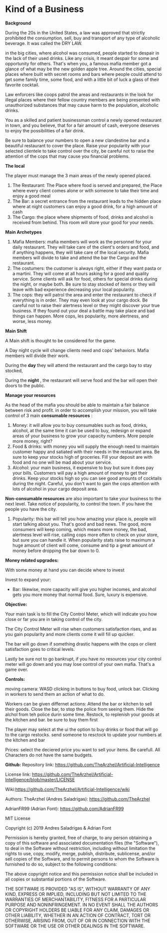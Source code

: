 # Kind of a Business



**Background**

During the 20s in the United States, a law was approved that strictly prohibited the consumption, sell, buy and transport of any type of alcoholic beverage. It was called the DRY LAW.

in the big cities, where alcohol was consumed, people started to despair in the lack of their used drinks. Like any crisis, it meant despair for some and opportunity for others. That&#39;s when you, a famous mafia member got a glance of what may be the new golden apple tree. Around the cities, special places where built with secret rooms and bars where people could attend to get some family time, some food, and with a little bit of luck a glass of their favorite cocktail.

Law enforcers like coops patrol the areas and restaurants in the look for illegal places where their fellow country members are being presented with unauthorized substances that may cause harm to the population, alcoholic drinks.

You as a skilled and patient businessman control a newly opened restaurant in town, and you believe, that for a fair amount of cash, everyone deserves to enjoy the possibilities of a fair drink.

Be sure to balance your numbers to open a new clandestine bar and a beautiful restaurant to cover the place. Raise your popularity with your selected clientele to take control over the city, be careful not to raise the attention of the cops that may cause you financial problems.

**The local**

The player must manage the 3 main areas of the newly opened placed.

1. The Restaurant: The Place where food is served and prepared, the Place where every client comes alone or with someone to take their time and enjoy a good meal
2. The Bar: a secret entrance from the restaurant leads to the hidden place where at night customers can enjoy a good drink, for a high amount of cash
3. The Cargo: the place where shipments of food, drinks and alcohol is received from behind. This room will store your good for your needs.

**Main Archetypes**

1. Mafia Members: mafia members will work as the personnel for your daily restaurant. They will take care of the client&#39;s orders and food, and if anything happens, they will take care of the local security. Mafia members will divide to take and attend the bar the Cargo and the restaurant.
2. The costumers: the customer is always right, either if they want pasta or a martini. They will come at all hours asking for a good and quality service. Some clients will ask for food, others for special drinks during the night, or maybe both. Be sure to stay stocked of items or they will leave with bad experience decreasing your local popularity.
3. The cops: they will patrol the area and enter the restaurant to check if everything is in order. They may even look at your cargo dock. Be careful not to raise their alertness level or they might discover your true business. If they found out your deal a battle may take place and bad things can happen. More cops, les popularity, more alertness, and worse, less money.

**Main Shift**

A Main shift is thought to be considered for the game.

A Day night cycle will change clients need and cops&#39; behaviors. Mafia members will divide their work.

During the **day** they will attend the restaurant and the cargo bay to stay stocked,

During the **night** , the restaurant will serve food and the bar will open their doors to the public.

**Manage your resources**

As the head of the mafia you should be able to maintain a fair balance between risk and profit. in order to accomplish your mission, you will take control of 3 main **consumable resources** :

1. Money: it will allow you to buy consumables such as food, drinks, alcohol, at the same time it can be used to buy, redesign or expand areas of your business to grow your capacity numbers. More people more money, right?
2. Food &amp; drinks: with money you will supply the enough need to maintain customer happy and satiated with their needs in the restaurant area. Be sure to keep your stocks high of groceries. Fill your deposit are with food and no one will be mad about your service.
3. Alcohol: your main business, it expensive to buy but sure it does pay your bills. Customers will pay a high amount of money to get their drinks. Keep your stocks high so you can see good amounts of cocktails during the night. Careful, you don&#39;t want to gain the cops attention with lots of alcohol in your cargo deposit area.

**Non-consumable resources** are also important to take your business to the next level. Take notice of popularity, to control the town. If you have the people you have the city.

1. Popularity: this bar will tell you how amazing your place is, people will start talking about you. That&#39;s good and bad news. The good, more consumers will keep coming, which means more money, the bad, alertness level will rise, calling cops more often to check on your store, but sure you can handle it. When popularity stats raise to maximum a huge amount of client will come, consume and tip a great amount of money before dropping the bar down to 0.

**Money related upgrades:**

With some money at hand you can decide where to invest

Invest to expand your:

- Bar: likewise, more capacity will give you higher incomes, and alcohol gets you more money that normal food. Sure, luxury is expensive. 


**Objective:**

Your main task is to fill the City Control Meter, which will indicate you how close or far you are in taking control of the city.

The City Control Meter will rise when customers satisfaction rises, and as you gain popularity and more clients come it will fill up quicker.

The bar will go down if something drastic happens with the cops or client satisfaction goes to critical levels.

Lastly be sure not to go bankrupt, if you have no resources your city control meter will go down and you may lose control of your own mafia. That&#39;s a game over.


**Controls:**

moving camera: WASD
clicking in buttons to buy food, unlock bar.
Clicking in workers to send them an action of what to do.

Workers can be given differnet actions:
Attend the bar or kitchen to sell their goods.
Close the bar, to stop the police from seeing them.
Hide the alchol from teh police durin some time.
Restock, to replenish your goods at the kitchen and bar. be sure to buy them first

The player may select at the ui the option to buy drinks or food that will go to the cargo restocks. send someone to resctock to update your numbers at the kitchen and bar

Prices: select the deciered price you want to sell your items. Be carefull. All Characters do not have the same budgets.


**Github:**
Repository link:
https://github.com/TheArzhel/Artificial-Intelligence

License link:
https://github.com/TheArzhel/Artificial-Intelligence/blob/master/LICENSE

Wiki:https://github.com/TheArzhel/Artificial-Intelligence/wiki

Authors:
TheArzhel (Andres Saladrigas):
https://github.com/TheArzhel  

AdrianFR99 (Adrian Font):
https://github.com/AdrianFR99


MIT License

Copyright (c) 2019 Andres Saladrigas & Adrian Font

Permission is hereby granted, free of charge, to any person obtaining a copy
of this software and associated documentation files (the "Software"), to deal
in the Software without restriction, including without limitation the rights
to use, copy, modify, merge, publish, distribute, sublicense, and/or sell
copies of the Software, and to permit persons to whom the Software is
furnished to do so, subject to the following conditions:

The above copyright notice and this permission notice shall be included in all
copies or substantial portions of the Software.

THE SOFTWARE IS PROVIDED "AS IS", WITHOUT WARRANTY OF ANY KIND, EXPRESS OR
IMPLIED, INCLUDING BUT NOT LIMITED TO THE WARRANTIES OF MERCHANTABILITY,
FITNESS FOR A PARTICULAR PURPOSE AND NONINFRINGEMENT. IN NO EVENT SHALL THE
AUTHORS OR COPYRIGHT HOLDERS BE LIABLE FOR ANY CLAIM, DAMAGES OR OTHER
LIABILITY, WHETHER IN AN ACTION OF CONTRACT, TORT OR OTHERWISE, ARISING FROM,
OUT OF OR IN CONNECTION WITH THE SOFTWARE OR THE USE OR OTHER DEALINGS IN THE
SOFTWARE.


